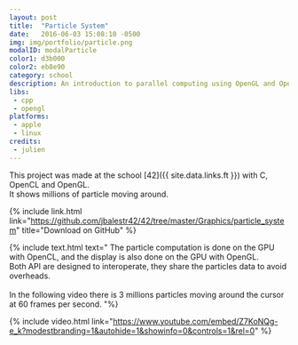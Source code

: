 ```yaml
---
layout: post
title:  "Particle System"
date:   2016-06-03 15:08:10 -0500
img: img/portfolio/particle.png
modalID: modalParticle
color1: d3b000
color2: eb8e90
category: school
description: An introduction to parallel computing using OpenGL and OpenCL.
libs:
 - cpp
 - opengl
platforms:
 - apple
 - linux
credits:
 - julien
---
```

This project was made at the school [42]({{ site.data.links.ft }}) with C, OpenCL and OpenGL.<br/>
It shows millions of particle moving around.

{% include link.html link="https://github.com/jbalestr42/42/tree/master/Graphics/particle_system" title="Download on GitHub" %}

{% include text.html text="
The particle computation is done on the GPU with OpenCL, and the display is also done on the GPU with OpenGL.<br/>
Both API are designed to interoperate, they share the particles data to avoid overheads.
<br/><br/>
In the following video there is 3 millions particles moving around the cursor at 60 frames per second.
"%}

{% include video.html link="https://www.youtube.com/embed/Z7KoNQg-e_k?modestbranding=1&autohide=1&showinfo=0&controls=1&rel=0" %}

